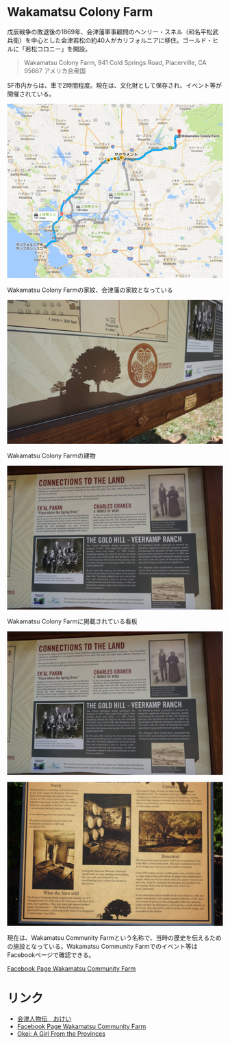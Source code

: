 # Wakamatsu Colony Farm
戊辰戦争の敗退後の1869年、会津藩軍事顧問のヘンリー・スネル（和名平松武兵衛）を中心とした会津若松の約40人がカリフォルニアに移住。ゴールド・ヒルに「若松コロニー」を開設。

> Wakamatsu Colony Farm, 941 Cold Springs Road, Placerville, CA 95667 アメリカ合衆国

SF市内からは、車で2時間程度。現在は、文化財として保存され、イベント等が開催されている。

![](/img/ok000.png)

Wakamatsu Colony Farmの家紋、会津藩の家紋となっている

![](/img/ok001.png)

Wakamatsu Colony Farmの建物

![](/img/ok004.png)

Wakamatsu Colony Farmに掲載されている看板

![](/img/ok002.png)

![](/img/ok003.png)

現在は、Wakamatsu Community Farmという名称で、当時の歴史を伝えるための施設となっている。Wakamatsu Community Farmでのイベント等はFacebookページで確認できる。

[Facebook Page Wakamatsu Community Farm](https://www.facebook.com/WakamatsuFarm/?fref=ts)

# リンク

* [会津人物伝　おけい](http://www.city.aizuwakamatsu.fukushima.jp/j/rekishi/jinbutsu/jin20.htm)
* [Facebook Page Wakamatsu Community Farm](https://www.facebook.com/WakamatsuFarm/?fref=ts)
* [Okei: A Girl From the Provinces](https://www.amazon.com/Okei-Girl-Provinces-Mitsugu-Saotome/dp/184688070X)
